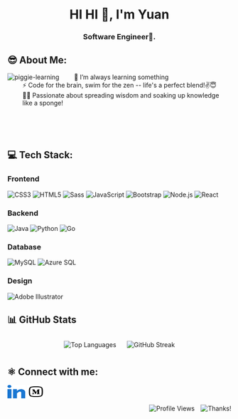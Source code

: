 <h1 align="center">HI HI 👋, I'm Yuan</h1>
<h3 align="center">Software Engineer🌟.</h3>

## 😎 About Me:

<div>
  <img align = "left" width = 150px alt="piggie-learning" src="https://i.giphy.com/media/v1.Y2lkPTc5MGI3NjExNGxwc3htNHcwZXJzZzQ5bjR4a3I1OWpqbzNrODc5ZW9veXduNGF4bSZlcD12MV9pbnRlcm5hbF9naWZfYnlfaWQmY3Q9Zw/tHufwMDTUi20E/giphy.gif"/>
  <div style="flex: 1;  margin-left: 10px; padding-right: 20px;">
    <ul style="list-style:none">
      <li>🌱 I’m always learning something</li>
      <li>⚡ Code for the brain, swim for the zen -- life's a perfect blend!✌😇</li>
      <li>👩‍🎓 Passionate about spreading wisdom and soaking up knowledge like a sponge!</li>
    </ul>
  </div>
</div>

<br>
<br>
<br>

## 💻 Tech Stack:
### Frontend
![CSS3](https://img.shields.io/badge/CSS3-%231572B6.svg?style=for-the-badge&logo=css3&logoColor=white)
![HTML5](https://img.shields.io/badge/HTML5-%23E34F26.svg?style=for-the-badge&logo=html5&logoColor=white)
![Sass](https://img.shields.io/badge/Sass-%23CC6699.svg?style=for-the-badge&logo=sass&logoColor=white)
![JavaScript](https://img.shields.io/badge/JavaScript-%23F7DF1E.svg?style=for-the-badge&logo=javascript&logoColor=black)
![Bootstrap](https://img.shields.io/badge/Bootstrap-%23563D7C.svg?style=for-the-badge&logo=bootstrap&logoColor=white)
![Node.js](https://img.shields.io/badge/Node.js-%23339933.svg?style=for-the-badge&logo=node.js&logoColor=white)
![React](https://img.shields.io/badge/React-%2361DAFB.svg?style=for-the-badge&logo=react&logoColor=black)

### Backend
![Java](https://img.shields.io/badge/Java-%23ED8B00.svg?style=for-the-badge&logo=openjdk&logoColor=white)
![Python](https://img.shields.io/badge/Python-%233776AB.svg?style=for-the-badge&logo=python&logoColor=white)
![Go](https://img.shields.io/badge/Go-%2300ADD8.svg?style=for-the-badge&logo=go&logoColor=white)

### Database
![MySQL](https://img.shields.io/badge/MySQL-%234479A1.svg?style=for-the-badge&logo=mysql&logoColor=white)
![Azure SQL](https://img.shields.io/badge/Azure%20SQL-%230072C6.svg?style=for-the-badge&logo=microsoft-azure&logoColor=white)

### Design
![Adobe Illustrator](https://img.shields.io/badge/Adobe%20Illustrator-%23FF9A00.svg?style=for-the-badge&logo=adobe%20illustrator&logoColor=white)

## 📊 GitHub  Stats
<div align="center">
  <img src="https://github-readme-stats.vercel.app/api/top-langs/?username=YuanshuCai&layout=compact&theme=dark&bg_color=#808080" alt="Top Languages" style="display: inline-block; margin: 10px;">

  <img src="https://github-readme-streak-stats.herokuapp.com?user=YuanshuCai&theme=dark" alt="GitHub Streak" style="display: inline-block; margin: 10px;">
</div>

## ⚛ Connect with me:
<p align="left">
  <a href="https://www.linkedin.com/in/yuanshucai/" target="blank"><img align="center"
      src="./assets/imgs/linked-in-alt.svg"
      alt="linkedin" height="30" width="40" /></a>
  <a href="https://medium.com/@caicaicaiiii" target="blank"><img align="center"
      src="./assets/imgs/medium.svg"
      alt="adampithewan" height="30" width="40" /></a>
</p>

<div align="right">
  <img src="https://komarev.com/ghpvc/?username=YuanshuCai&label=Profile%20views&color=b3e6ff&style=plastic" alt="Profile Views" />
  <img src="https://img.shields.io/badge/thank%20you%20for%20swing%20by-4dc3ff" alt="Thanks!" style="margin-left: 10px;" />
</div>

